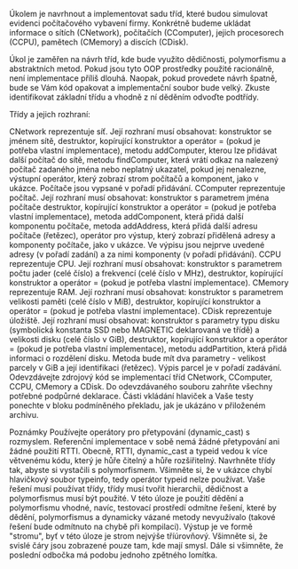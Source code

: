 Úkolem je navrhnout a implementovat sadu tříd, které budou simulovat evidenci počítačového vybavení firmy. Konkrétně budeme ukládat informace o sítích (CNetwork), počítačích (CComputer), jejich procesorech (CCPU), pamětech (CMemory) a discích (CDisk).

Úkol je zaměřen na návrh tříd, kde bude využito dědičnosti, polymorfismu a abstraktních metod. Pokud jsou tyto OOP prostředky použité racionálně, není implementace příliš dlouhá. Naopak, pokud provedete návrh špatně, bude se Vám kód opakovat a implementační soubor bude velký. Zkuste identifikovat základní třídu a vhodně z ní děděním odvoďte podtřídy.

Třídy a jejich rozhraní:

CNetwork
reprezentuje síť. Její rozhraní musí obsahovat:
konstruktor se jménem sítě,
destruktor, kopírující konstruktor a operátor = (pokud je potřeba vlastní implementace),
metodu addComputer, kterou lze přidávat další počítač do sítě,
metodu findComputer, která vrátí odkaz na nalezený počítač zadaného jména nebo neplatný ukazatel, pokud jej nenalezne,
výstupní operátor, který zobrazí strom počítačů a komponent, jako v ukázce. Počítače jsou vypsané v pořadí přidávání.
CComputer
reprezentuje počítač. Její rozhraní musí obsahovat:
konstruktor s parametrem jména počítače
destruktor, kopírující konstruktor a operátor = (pokud je potřeba vlastní implementace),
metoda addComponent, která přidá další komponentu počítače,
metoda addAddress, která přidá další adresu počítače (řetězec),
operátor pro výstup, který zobrazí přidělená adresy a komponenty počítače, jako v ukázce. Ve výpisu jsou nejprve uvedené adresy (v pořadí zadání) a za nimi komponenty (v pořadí přidávání).
CCPU
reprezentuje CPU. Její rozhraní musí obsahovat:
konstruktor s parametrem počtu jader (celé číslo) a frekvencí (celé číslo v MHz),
destruktor, kopírující konstruktor a operátor = (pokud je potřeba vlastní implementace).
CMemory
reprezentuje RAM. Její rozhraní musí obsahovat:
konstruktor s parametrem velikosti paměti (celé číslo v MiB),
destruktor, kopírující konstruktor a operátor = (pokud je potřeba vlastní implementace).
CDisk
reprezentuje úložiště. Její rozhraní musí obsahovat:
konstruktor s parametry typu disku (symbolická konstanta SSD nebo MAGNETIC deklarovaná ve třídě) a velikosti disku (celé číslo v GiB),
destruktor, kopírující konstruktor a operátor = (pokud je potřeba vlastní implementace),
metodu addPartition, která přidá informaci o rozdělení disku. Metoda bude mít dva parametry - velikost parcely v GiB a její identifikaci (řetězec). Výpis parcel je v pořadí zadávání.
Odevzdávejte zdrojový kód se implementací tříd CNetwork, CComputer, CCPU, CMemory a CDisk. Do odevzdávaného souboru zahrňte všechny potřebné podpůrné deklarace. Části vkládání hlaviček a Vaše testy ponechte v bloku podmíněného překladu, jak je ukázáno v přiloženém archivu.

Poznámky
Používejte operátory pro přetypování (dynamic_cast) s rozmyslem. Referenční implementace v sobě nemá žádné přetypování ani žádné použití RTTI. Obecně, RTTI, dynamic_cast a typeid vedou k více větvenému kódu, který je hůře čitelný a hůře rozšiřitelný. Navrhněte třídy tak, abyste si vystačili s polymorfismem.
Všimněte si, že v ukázce chybí hlavičkový soubor typeinfo, tedy operátor typeid nelze používat.
Vaše řešení musí používat třídy, třídy musí tvořit hierarchii, dědičnost a polymorfismus musí být použité. V této úloze je použití dědění a polymorfismu vhodné, navíc, testovací prostředí odmítne řešení, které by dědění, polymorfismus a dynamicky vázané metody nevyužívalo (takové řešení bude odmítnuto na chybě při kompilaci).
Výstup je ve formě "stromu", byť v této úloze je strom nejvýše tříúrovňový. Všimněte si, že svislé čáry jsou zobrazené pouze tam, kde mají smysl. Dále si všimněte, že poslední odbočka má podobu jednoho zpětného lomítka.